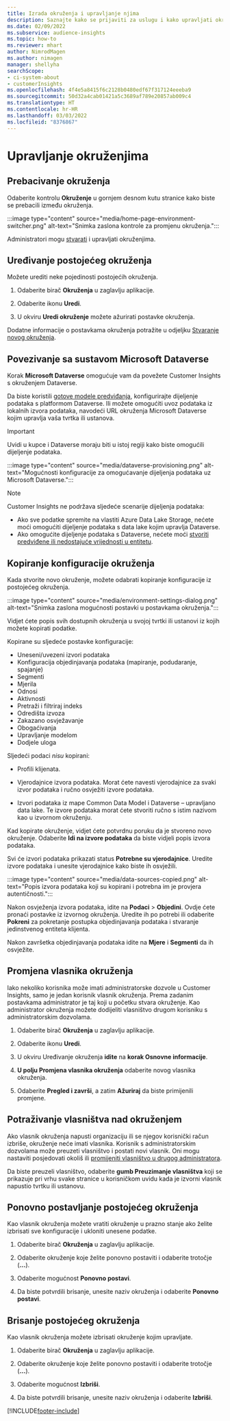 ```yaml
---
title: Izrada okruženja i upravljanje njima
description: Saznajte kako se prijaviti za uslugu i kako upravljati okruženjima.
ms.date: 02/09/2022
ms.subservice: audience-insights
ms.topic: how-to
ms.reviewer: mhart
author: NimrodMagen
ms.author: nimagen
manager: shellyha
searchScope:
- ci-system-about
- customerInsights
ms.openlocfilehash: 4f4e5a8415f6c2128b0480edf67f317124eeeba9
ms.sourcegitcommit: 50d32a4cab01421a5c3689af789e20857ab009c4
ms.translationtype: HT
ms.contentlocale: hr-HR
ms.lasthandoff: 03/03/2022
ms.locfileid: "8376867"
---
```

# <a name="manage-environments"></a>Upravljanje okruženjima

## <a name="switch-environments"></a>Prebacivanje okruženja

Odaberite kontrolu **Okruženje** u gornjem desnom kutu stranice kako biste se prebacili između okruženja.

:::image type="content" source="media/home-page-environment-switcher.png" alt-text="Snimka zaslona kontrole za promjenu okruženja.":::

Administratori mogu [stvarati](create-environment.md) i upravljati okruženjima.

## <a name="edit-an-existing-environment"></a>Uređivanje postojećeg okruženja

Možete urediti neke pojedinosti postojećih okruženja.

1.  Odaberite birač **Okruženja** u zaglavlju aplikacije.

2.  Odaberite ikonu **Uredi**.

3. U okviru **Uredi okruženje** možete ažurirati postavke okruženja.

Dodatne informacije o postavkama okruženja potražite u odjeljku [Stvaranje novog okruženja](create-environment.md).

## <a name="connect-to-microsoft-dataverse"></a>Povezivanje sa sustavom Microsoft Dataverse
   
Korak **Microsoft Dataverse** omogućuje vam da povežete Customer Insights s okruženjem Dataverse.

Da biste koristili [gotove modele predviđanja](predictions-overview.md#out-of-box-models), konfigurirajte dijeljenje podataka s platformom Dataverse. Ili možete omogućiti uvoz podataka iz lokalnih izvora podataka, navodeći URL okruženja Microsoft Dataverse kojim upravlja vaša tvrtka ili ustanova.

> [!IMPORTANT]
> Uvidi u kupce i Dataverse moraju biti u istoj regiji kako biste omogućili dijeljenje podataka.

:::image type="content" source="media/dataverse-provisioning.png" alt-text="Mogućnosti konfiguracije za omogućavanje dijeljenja podataka uz Microsoft Dataverse.":::

> [!NOTE]
> Customer Insights ne podržava sljedeće scenarije dijeljenja podataka:
> - Ako sve podatke spremite na vlastiti Azure Data Lake Storage, nećete moći omogućiti dijeljenje podataka s data lake kojim upravlja Dataverse.
> - Ako omogućite dijeljenje podataka s Dataverse, nećete moći [stvoriti predviđene ili nedostajuće vrijednosti u entitetu](predictions.md).

## <a name="copy-the-environment-configuration"></a>Kopiranje konfiguracije okruženja

Kada stvorite novo okruženje, možete odabrati kopiranje konfiguracije iz postojećeg okruženja. 

:::image type="content" source="media/environment-settings-dialog.png" alt-text="Snimka zaslona mogućnosti postavki u postavkama okruženja.":::

Vidjet ćete popis svih dostupnih okruženja u svojoj tvrtki ili ustanovi iz kojih možete kopirati podatke.

Kopirane su sljedeće postavke konfiguracije:

- Uneseni/uvezeni izvori podataka
- Konfiguracija objedinjavanja podataka (mapiranje, podudaranje, spajanje)
- Segmenti
- Mjerila
- Odnosi
- Aktivnosti
- Pretraži i filtriraj indeks
- Odredišta izvoza
- Zakazano osvježavanje
- Obogaćivanja
- Upravljanje modelom
- Dodjele uloga

Sljedeći podaci *nisu* kopirani:

- Profili klijenata.
- Vjerodajnice izvora podataka. Morat ćete navesti vjerodajnice za svaki izvor podataka i ručno osvježiti izvore podataka.

- Izvori podataka iz mape Common Data Model i Dataverse – upravljano data lake. Te izvore podataka morat ćete stvoriti ručno s istim nazivom kao u izvornom okruženju.

Kad kopirate okruženje, vidjet ćete potvrdnu poruku da je stvoreno novo okruženje. Odaberite **Idi na izvore podataka** da biste vidjeli popis izvora podataka.

Svi će izvori podataka prikazati status **Potrebne su vjerodajnice**. Uredite izvore podataka i unesite vjerodajnice kako biste ih osvježili.

:::image type="content" source="media/data-sources-copied.png" alt-text="Popis izvora podataka koji su kopirani i potrebna im je provjera autentičnosti.":::

Nakon osvježenja izvora podataka, idite na **Podaci** > **Objedini**. Ovdje ćete pronaći postavke iz izvornog okruženja. Uredite ih po potrebi ili odaberite **Pokreni** za pokretanje postupka objedinjavanja podataka i stvaranje jedinstvenog entiteta klijenta.

Nakon završetka objedinjavanja podataka idite na **Mjere** i **Segmenti** da ih osvježite.

## <a name="change-the-owner-of-an-environment"></a>Promjena vlasnika okruženja

Iako nekoliko korisnika može imati administratorske dozvole u Customer Insights, samo je jedan korisnik vlasnik okruženja. Prema zadanim postavkama administrator je taj koji u početku stvara okruženje. Kao administrator okruženja možete dodijeliti vlasništvo drugom korisniku s administratorskim dozvolama.

1. Odaberite birač **Okruženja** u zaglavlju aplikacije.

1. Odaberite ikonu **Uredi**.

1. U okviru Uređivanje okruženja **idite** na **korak Osnovne informacije**.

1. **U polju Promjena vlasnika okruženja** odaberite novog vlasnika okruženja.  

1. Odaberite **Pregled i završi**, a zatim **Ažuriraj** da biste primijenili promjene. 

## <a name="claim-ownership-of-an-environment"></a>Potraživanje vlasništva nad okruženjem

Ako vlasnik okruženja napusti organizaciju ili se njegov korisnički račun izbriše, okruženje neće imati vlasnika. Korisnik s administratorskim dozvolama može preuzeti vlasništvo i postati novi vlasnik. Oni mogu nastaviti posjedovati okoliš ili [promijeniti vlasništvo u drugog administratora](#change-the-owner-of-an-environment). 

Da biste preuzeli vlasništvo, odaberite **gumb Preuzimanje vlasništva** koji se prikazuje pri vrhu svake stranice u korisničkom uvidu kada je izvorni vlasnik napustio tvrtku ili ustanovu.

## <a name="reset-an-existing-environment"></a>Ponovno postavljanje postojećeg okruženja

Kao vlasnik okruženja možete vratiti okruženje u prazno stanje ako želite izbrisati sve konfiguracije i ukloniti unesene podatke.

1.  Odaberite birač **Okruženja** u zaglavlju aplikacije. 

2.  Odaberite okruženje koje želite ponovno postaviti i odaberite trotočje (**...**). 

3. Odaberite mogućnost **Ponovno postavi**. 

4.  Da biste potvrdili brisanje, unesite naziv okruženja i odaberite **Ponovno postavi**.

## <a name="delete-an-existing-environment"></a>Brisanje postojećeg okruženja

Kao vlasnik okruženja možete izbrisati okruženje kojim upravljate.

1.  Odaberite birač **Okruženja** u zaglavlju aplikacije.

2.  Odaberite okruženje koje želite ponovno postaviti i odaberite trotočje (**...**). 

3. Odaberite mogućnost **Izbriši**. 

4.  Da biste potvrdili brisanje, unesite naziv okruženja i odaberite **Izbriši**.


[!INCLUDE[footer-include](../includes/footer-banner.md)]
